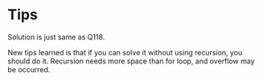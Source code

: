 # Tips

Solution is just same as Q118.

New tips learned is that if you can solve it without using recursion, you should do it. Recursion needs more space than for loop, and overflow may be occurred.
